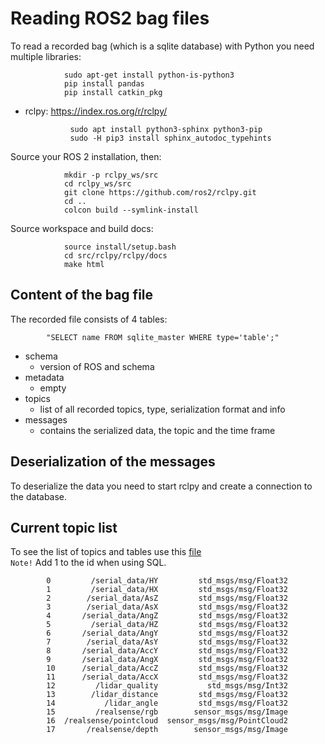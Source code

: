 # Reading ROS2 bag files

To read a recorded bag (which is a sqlite database) with Python you need multiple libraries:

                sudo apt-get install python-is-python3
                pip install pandas
                pip install catkin_pkg

- rclpy: https://index.ros.org/r/rclpy/
  
                sudo apt install python3-sphinx python3-pip
                sudo -H pip3 install sphinx_autodoc_typehints
Source your ROS 2 installation, then:

                mkdir -p rclpy_ws/src
                cd rclpy_ws/src
                git clone https://github.com/ros2/rclpy.git
                cd ..
                colcon build --symlink-install
                
Source workspace and build docs:

                source install/setup.bash
                cd src/rclpy/rclpy/docs
                make html
                
                


## Content of the bag file

The recorded file consists of 4 tables:

        
            "SELECT name FROM sqlite_master WHERE type='table';"
        

- schema
    - version of ROS and schema
- metadata
    - empty
- topics
    - list of all recorded topics, type, serialization format and info
- messages
    - contains the serialized data, the topic and the time frame



## Deserialization of the messages

To deserialize the data you need to start rclpy and create a connection to the database.


## Current topic list


To see the list of topics and tables use this [file](https://github.com/FjoGeo/ROS_Tutotrial/blob/master/read%20and%20display%20data/display_metadata.py) </br>
`Note!` Add 1 to the id when using SQL. 


            0         /serial_data/HY         std_msgs/msg/Float32
            1         /serial_data/HX         std_msgs/msg/Float32
            2        /serial_data/AsZ         std_msgs/msg/Float32
            3        /serial_data/AsX         std_msgs/msg/Float32
            4       /serial_data/AngZ         std_msgs/msg/Float32
            5         /serial_data/HZ         std_msgs/msg/Float32
            6       /serial_data/AngY         std_msgs/msg/Float32
            7        /serial_data/AsY         std_msgs/msg/Float32
            8       /serial_data/AccY         std_msgs/msg/Float32
            9       /serial_data/AngX         std_msgs/msg/Float32
            10      /serial_data/AccZ         std_msgs/msg/Float32
            11      /serial_data/AccX         std_msgs/msg/Float32
            12         /lidar_quality           std_msgs/msg/Int32
            13        /lidar_distance         std_msgs/msg/Float32
            14           /lidar_angle         std_msgs/msg/Float32
            15         /realsense/rgb        sensor_msgs/msg/Image
            16  /realsense/pointcloud  sensor_msgs/msg/PointCloud2
            17       /realsense/depth        sensor_msgs/msg/Image
